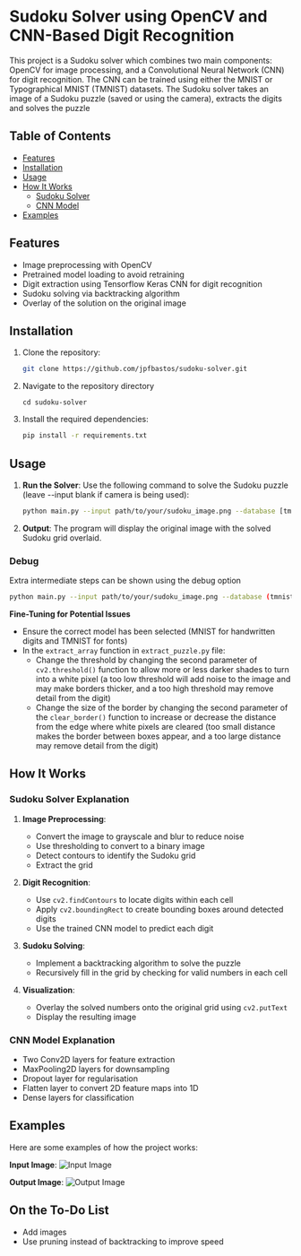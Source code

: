 # Sudoku Solver using OpenCV and CNN-Based Digit Recognition

This project is a Sudoku solver which combines two main components: OpenCV for image processing, and a Convolutional Neural Network (CNN) for digit recognition. The CNN can be trained using either the MNIST or Typographical MNIST (TMNIST) datasets. The Sudoku solver takes an image of a Sudoku puzzle (saved or using the camera), extracts the digits and solves the puzzle

## Table of Contents
- [Features](#features)
- [Installation](#installation)
- [Usage](#usage)
- [How It Works](#how-it-works)
  - [Sudoku Solver](#sudoku-solver-explanation)
  - [CNN Model](#cnn-model-explanation)
- [Examples](#examples)

## Features
  - Image preprocessing with OpenCV
  - Pretrained model loading to avoid retraining
  - Digit extraction using Tensorflow Keras CNN for digit recognition
  - Sudoku solving via backtracking algorithm
  - Overlay of the solution on the original image

## Installation

1. Clone the repository:
    ```bash
    git clone https://github.com/jpfbastos/sudoku-solver.git
    ```
2. Navigate to the repository directory
    ```
    cd sudoku-solver
    ```

3. Install the required dependencies:
    ```bash
    pip install -r requirements.txt
    ```

## Usage

1. **Run the Solver**: Use the following command to solve the Sudoku puzzle (leave --input blank if camera is being used):
    ```bash
    python main.py --input path/to/your/sudoku_image.png --database [tmnist (default) or mnist]
    ```
2. **Output**: The program will display the original image with the solved Sudoku grid overlaid.

### Debug

Extra intermediate steps can be shown using the debug option
  ```bash
  python main.py --input path/to/your/sudoku_image.png --database (tmnist or mnist) --debug (read_puzzle, extract_array or all)
  ```
**Fine-Tuning for Potential Issues**
- Ensure the correct model has been selected (MNIST for handwritten digits and TMNIST for fonts)
- In the `extract_array` function in `extract_puzzle.py` file:
  - Change the threshold by changing the second parameter of `cv2.threshold()` function to allow more or less darker shades to turn into a white pixel (a too low threshold will add noise to the image and may make borders thicker, and a too high threshold may remove detail from the digit)
  - Change the size of the border by changing the second parameter of the `clear_border()` function to increase or decrease the distance from the edge where white pixels are cleared (too small distance makes the border between boxes appear, and a too large distance may remove detail from the digit)

## How It Works

### Sudoku Solver Explanation

1. **Image Preprocessing**:
    - Convert the image to grayscale and blur to reduce noise
    - Use thresholding to convert to a binary image
    - Detect contours to identify the Sudoku grid
    - Extract the grid

2. **Digit Recognition**:
    - Use `cv2.findContours` to locate digits within each cell
    - Apply `cv2.boundingRect` to create bounding boxes around detected digits
    - Use the trained CNN model to predict each digit

3. **Sudoku Solving**:
    - Implement a backtracking algorithm to solve the puzzle
    - Recursively fill in the grid by checking for valid numbers in each cell

4. **Visualization**:
    - Overlay the solved numbers onto the original grid using `cv2.putText`
    - Display the resulting image

### CNN Model Explanation

- Two Conv2D layers for feature extraction
- MaxPooling2D layers for downsampling
- Dropout layer for regularisation
- Flatten layer to convert 2D feature maps into 1D
- Dense layers for classification

## Examples

Here are some examples of how the project works:

**Input Image**:
![Input Image](examples/sudoku_input.png)

**Output Image**:
![Output Image](examples/sudoku_output.png)


## On the To-Do List
- Add images
- Use pruning instead of backtracking to improve speed
